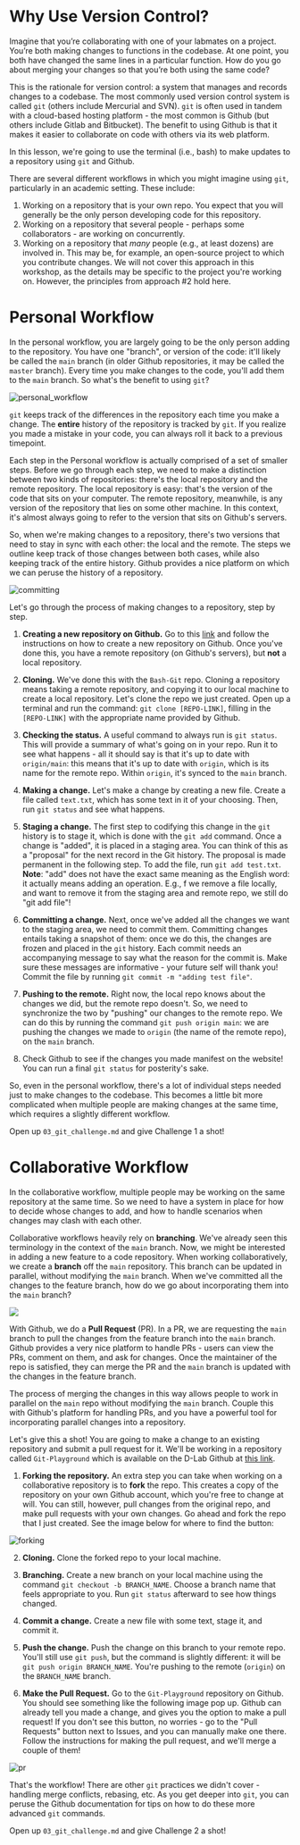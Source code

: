 # Why Use Version Control?

Imagine that you’re collaborating with one of your labmates on a project. You’re
both making changes to functions in the codebase. At one point, you both have
changed the same lines in a particular function. How do you go about merging
your changes so that you’re both using the same code? 

This is the rationale for version control: a system that manages and records
changes to a codebase. The most commonly used version control system is called
`git` (others include Mercurial and SVN). `git` is often used in tandem with a
cloud-based hosting platform - the most common is Github (but others include
Gitlab and Bitbucket). The benefit to using Github is that it makes it easier to
collaborate on code with others via its web platform.

In this lesson, we're going to use the terminal (i.e., bash) to make updates to
a repository using `git` and Github.

There are several different workflows in which you might imagine using `git`,
particularly in an academic setting. These include:

1. Working on a repository that is your own repo. You expect that you will
   generally be the only person developing code for this repository.
2. Working on a repository that several people - perhaps some collaborators -
   are working on concurrently.
3. Working on a repository that *many* people (e.g., at least dozens) are
   involved in. This may be, for example, an open-source project to which you
   contribute changes. We will not cover this approach in this workshop, as the
   details may be specific to the project you're working on. However, the
   principles from approach #2 hold here.

# Personal Workflow

In the personal workflow, you are largely going to be the only person adding to
the repository. You have one "branch", or version of the code: it'll likely be
called the `main` branch (in older Github repositories, it may be called the
`master` branch). Every time you make changes to the code, you'll add them to
the `main` branch. So what's the benefit to using `git`? 

![personal_workflow](../img/personal.png)

`git` keeps track of the differences in the repository each time you make a
change. The **entire** history of the repository is tracked by `git`. If you
realize you made a mistake in your code, you can always roll it back to a
previous timepoint. 

Each step in the Personal workflow is actually comprised of a set of smaller
steps. Before we go through each step, we need to make a distinction between two
kinds of repositories: there's the local repository and the remote repository.
The local repository is easy: that's the version of the code that sits on your
computer. The remote repository, meanwhile, is any version of the repository
that lies on some other machine. In this context, it's almost always going to
refer to the version that sits on Github's servers.

So, when we're making changes to a repository, there's two versions that need to
stay in sync with each other: the local and the remote. The steps we outline
keep track of those changes between both cases, while also keeping track of the
entire history. Github provides a nice platform on which we can peruse the
history of a repository.

![committing](../img/committing.jpeg)

Let's go through the process of making changes to a repository, step by step.

1. **Creating a new repository on Github.** Go to this
   [link](https://docs.github.com/en/get-started/quickstart/create-a-repo) and
   follow the instructions on how to create a new repository on Github. Once
   you've done this, you have a remote repository (on Github's servers), but
   **not** a local repository.

2. **Cloning.** We've done this with the `Bash-Git` repo. Cloning a repository
   means taking a remote repository, and copying it to our local machine to
   create a local repository. Let's clone the repo we just created. Open up a
   terminal and run the command: `git clone [REPO-LINK]`, filling in the
   `[REPO-LINK]` with the appropriate name provided by Github.

3. **Checking the status.** A useful command to always run is `git status`. This
   will provide a summary of what's going on in your repo. Run it to see what
   happens - all it should say is that it's up to date with `origin/main`: this
   means that it's up to date with `origin`, which is its name for the remote
   repo. Within `origin`, it's synced to the `main` branch.

4. **Making a change.** Let's make a change by creating a new file. Create a
   file called `text.txt`, which has some text in it of your choosing. Then, run
   `git status` and see what happens.

5. **Staging a change.** The first step to codifying this change in the `git`
   history is to stage it, which is done with the `git add` command.
   Once a change is "added", it is placed in a staging area. You can think of 
   this as a "proposal" for the next record in the Git history. The proposal is 
   made permanent in the following step. To add the file, run `git add test.txt`.
   **Note**: "add" does not have the exact same meaning as the English word: 
   it actually means adding an operation. E.g., f we remove a file locally, and 
   want to remove it from the staging area and remote repo, we still do "git add 
   file"!

6. **Committing a change.** Next, once we've added all the changes we want to
   the staging area, we need to commit them. Committing changes entails taking a
   snapshot of them: once we do this, the changes are frozen and placed in the
   `git` history. Each commit needs an accompanying message to say what the
   reason for the commit is. Make sure these messages are informative - your
   future self will thank you! Commit the file by running `git commit -m "adding
   test file"`. 

7. **Pushing to the remote.** Right now, the local repo knows about the changes
   we did, but the remote repo doesn't. So, we need to synchronize the two by
   "pushing" our changes to the remote repo. We can do this by running the
   command `git push origin main`: we are pushing the changes we made to
   `origin` (the name of the remote repo), on the `main` branch.

8. Check Github to see if the changes you made manifest on the website! You can
   run a final `git status` for posterity's sake.

So, even in the personal workflow, there's a lot of individual steps needed just
to make changes to the codebase. This becomes a little bit more complicated when
multiple people are making changes at the same time, which requires a slightly
different workflow.

Open up `03_git_challenge.md` and give Challenge 1 a shot!

# Collaborative Workflow

In the collaborative workflow, multiple people may be working on the same
repository at the same time. So we need to have a system in place for how to
decide whose changes to add, and how to handle scenarios when changes may clash
with each other.

Collaborative workflows heavily rely on **branching**. We've already seen this
terminology in the context of the `main` branch. Now, we might be interested in
adding a new feature to a code repository. When working collaboratively, we
create a **branch** off the `main` repository. This branch can be updated in
parallel, without modifying the `main` branch. When we've committed all the
changes to the feature branch, how do we go about incorporating them into the
`main` branch? 

![](../img/collaborative.png)

With Github, we do a **Pull Request** (PR). In a PR, we are requesting the
`main` branch to pull the changes from the feature branch into the `main`
branch. Github provides a very nice platform to handle PRs - users can view the
PRs, comment on them, and ask for changes. Once the maintainer of the repo is
satisfied, they can merge the PR and the `main` branch is updated with the
changes in the feature branch.

The process of merging the changes in this way allows people to work in parallel
on the `main` repo without modifying the `main` branch. Couple this with
Github's platform for handling PRs, and you have a powerful tool for
incorporating parallel changes into a repository.

Let's give this a shot! You are going to make a change to an existing repository
and submit a pull request for it. We'll be working in a repository called
`Git-Playground` which is available on the D-Lab Github at [this
link](https://github.com/dlab-berkeley/Git-Playground).

1. **Forking the repository.** An extra step you can take when working on a
   collaborative repository is to **fork** the repo. This creates a copy of the
   repository on your own Github account, which you're free to change at will.
   You can still, however, pull changes from the original repo, and make pull
   requests with your own changes. Go ahead and fork the repo that I just
   created. See the image below for where to find the button:

![forking](../img/fork.png)

2. **Cloning.** Clone the forked repo to your local machine.

3. **Branching.** Create a new branch on your local machine using the command
   `git checkout -b BRANCH_NAME`. Choose a branch name that feels appropriate to
   you. Run `git status` afterward to see how things changed.

4. **Commit a change.** Create a new file with some text, stage it, and commit
   it.

5. **Push the change.** Push the change on this branch to your remote repo.
   You'll still use `git push`, but the command is slightly different: it will
   be `git push origin BRANCH_NAME`. You're pushing to the remote (`origin`) on
   the `BRANCH_NAME` branch.

6. **Make the Pull Request.** Go to the `Git-Playground` repository on Github.
   You should see something like the following image pop up. Github can already
   tell you made a change, and gives you the option to make a pull request! If
   you don't see this button, no worries - go to the "Pull Requests" button next
   to Issues, and you can manually make one there. Follow the instructions for
   making the pull request, and we'll merge a couple of them!

![pr](../img/pr.png)

That's the workflow! There are other `git` practices we didn't cover - handling
merge conflicts, rebasing, etc. As you get deeper into `git`, you can peruse the
Github documentation for tips on how to do these more advanced `git` commands.

Open up `03_git_challenge.md` and give Challenge 2 a shot!
